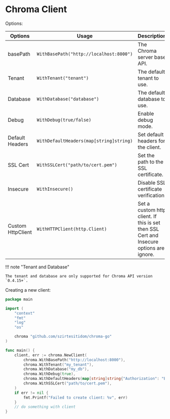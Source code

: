 # Chroma Client

Options:

| Options           | Usage                                   | Description                                                                             | Value                      | Required                              |
|-------------------|-----------------------------------------|-----------------------------------------------------------------------------------------|----------------------------|---------------------------------------|
| basePath          | `WithBasePath("http://localhost:8000")` | The Chroma server base API.                                                             | Non-empty valid URL string | No (default: `http://localhost:8000`) |
| Tenant            | `WithTenant("tenant")`                  | The default tenant to use.                                                              | `string`                   | No (default: `default_tenant`)        |
| Database          | `WithDatabase("database")`              | The default database to use.                                                            | `string`                   | No (default: `default_database`)      |
| Debug             | `WithDebug(true/false)`                 | Enable debug mode.                                                                      | `bool`                     | No (default: `false`)                 |
| Default Headers   | `WithDefaultHeaders(map[string]string)` | Set default headers for the client.                                                     | `map[string]string`        | No (default: `nil`)                   |
| SSL Cert          | `WithSSLCert("path/to/cert.pem")`       | Set the path to the SSL certificate.                                                    | valid path to SSL cert.    | No (default: Not Set)                 |
| Insecure          | `WithInsecure()`                        | Disable SSL certificate verification                                                    |                            | No (default: Not Set)                 |
| Custom HttpClient | `WithHTTPClient(http.Client)`           | Set a custom http client. If this is set then SSL Cert and Insecure options are ignore. | `*http.Client`             | No (default: Default HTTPClient)      |

!!! note "Tenant and Database"

    The tenant and database are only supported for Chroma API version `0.4.15+`.

Creating a new client:

```go
package main

import (
	"context"
	"fmt"
	"log"
	"os"

	chroma "github.com/szirtesitidom/chroma-go"
)

func main() {
	client, err := chroma.NewClient(
		chroma.WithBasePath("http://localhost:8000"),
		chroma.WithTenant("my_tenant"),
		chroma.WithDatabase("my_db"),
		chroma.WithDebug(true),
		chroma.WithDefaultHeaders(map[string]string{"Authorization": "Bearer my token"}),
		chroma.WithSSLCert("path/to/cert.pem"),
	)
	if err != nil {
		fmt.Printf("Failed to create client: %v", err)
	}
	// do something with client
}
```